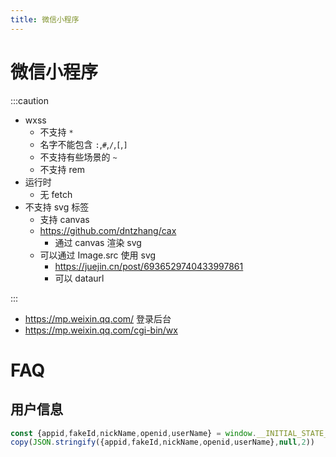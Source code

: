 ```yaml
---
title: 微信小程序
---
```


# 微信小程序

:::caution

- wxss
  - 不支持 `*`
  - 名字不能包含 `:`,`#`,`/`,`[`,`]`
  - 不支持有些场景的 `~`
  - 不支持 rem
- 运行时
  - 无 fetch
- 不支持 svg 标签
  - 支持 canvas
  - https://github.com/dntzhang/cax
    - 通过 canvas 渲染 svg
  - 可以通过 Image.src 使用 svg
    - https://juejin.cn/post/6936529740433997861
    - 可以 dataurl

:::

- https://mp.weixin.qq.com/ 登录后台
- https://mp.weixin.qq.com/cgi-bin/wx

# FAQ

## 用户信息

```js
const {appid,fakeId,nickName,openid,userName} = window.__INITIAL_STATE__.userInfo
copy(JSON.stringify({appid,fakeId,nickName,openid,userName},null,2))
```

